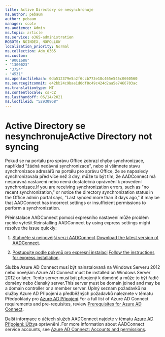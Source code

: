 ```yaml
---
title: Active Directory se nesynchronuje
ms.author: pebaum
author: pebaum
manager: scotv
ms.audience: Admin
ms.topic: article
ms.service: o365-administration
ROBOTS: NOINDEX, NOFOLLOW
localization_priority: Normal
ms.collection: Adm_O365
ms.custom:
- "9001688"
- "1300023"
- "3754"
- "4531"
ms.openlocfilehash: 0da512379e5a2f6ccb773e18c465e545c0660560
ms.sourcegitcommit: e42bb24c9bae1d0df8c49c424d2aa5e7466703ac
ms.translationtype: MT
ms.contentlocale: cs-CZ
ms.lasthandoff: 06/14/2021
ms.locfileid: "52930968"
---
```

# <a name="active-directory-not-syncing"></a><span data-ttu-id="b6c08-102">Active Directory se nesynchronuje</span><span class="sxs-lookup"><span data-stu-id="b6c08-102">Active Directory not syncing</span></span>

<span data-ttu-id="b6c08-103">Pokud se na portálu pro správu Office zobrazí chyby synchronizace, například "žádná nedávná synchronizace", nebo si všimnete stavu synchronizace adresářů na portálu pro správu Office, že se naposledy synchronizovala před více než 3 dny, může to být tím, že AADConnect má nesprávná nastavení nebo nemá dostatečná oprávnění k provedení synchronizace.</span><span class="sxs-lookup"><span data-stu-id="b6c08-103">If you are receiving synchronization errors, such as "no recent synchronization," or notice the directory synchronization status in the Office admin portal says, "Last synced more than 3 days ago," it may be that AADConnect has incorrect settings or insufficient permissions to perform a synchronization.</span></span>  

<span data-ttu-id="b6c08-104">Přeinstalace AADConnect pomocí expresního nastavení může problém rychle vyřešit:</span><span class="sxs-lookup"><span data-stu-id="b6c08-104">Reinstalling AADConnect by using express settings might resolve the issue quickly:</span></span>

1. <span data-ttu-id="b6c08-105">[Stáhněte si nejnovější verzi AADConnect](https://go.microsoft.com/fwlink/?LinkId=615771).</span><span class="sxs-lookup"><span data-stu-id="b6c08-105">[Download the latest version of AADConnect](https://go.microsoft.com/fwlink/?LinkId=615771).</span></span>

2. <span data-ttu-id="b6c08-106">[Postupujte podle pokynů pro expresní instalaci](/azure/active-directory/hybrid/how-to-connect-install-express).</span><span class="sxs-lookup"><span data-stu-id="b6c08-106">[Follow the instructions for express installation](/azure/active-directory/hybrid/how-to-connect-install-express).</span></span>

<span data-ttu-id="b6c08-107">Služba Azure AD Connect musí být nainstalovaná na Windows Serveru 2012 nebo novějším.</span><span class="sxs-lookup"><span data-stu-id="b6c08-107">Azure AD Connect must be installed on Windows Server 2012 or later.</span></span> <span data-ttu-id="b6c08-108">Tento server musí být připojený k doméně a může to být řadič domény nebo členský server.</span><span class="sxs-lookup"><span data-stu-id="b6c08-108">This server must be domain joined and may be a domain controller or a member server.</span></span> <span data-ttu-id="b6c08-109">Úplný seznam požadavků na služby Azure AD Připojení a předběžných požadavků naleznete v tématu Předpoklady pro [Azure AD Připojení](/azure/active-directory/hybrid/how-to-connect-install-prerequisites).</span><span class="sxs-lookup"><span data-stu-id="b6c08-109">For a full list of Azure AD Connect requirements and pre-requisites, review [Prerequisites for Azure AD Connect](/azure/active-directory/hybrid/how-to-connect-install-prerequisites).</span></span>

<span data-ttu-id="b6c08-110">Další informace o účtech služeb AADConnect najdete v tématu [Azure AD Připojení: Účty](/azure/active-directory/hybrid/reference-connect-accounts-permissions)a oprávnění .</span><span class="sxs-lookup"><span data-stu-id="b6c08-110">For more information about AADConnect service accounts, see [Azure AD Connect: Accounts and permissions](/azure/active-directory/hybrid/reference-connect-accounts-permissions).</span></span>

